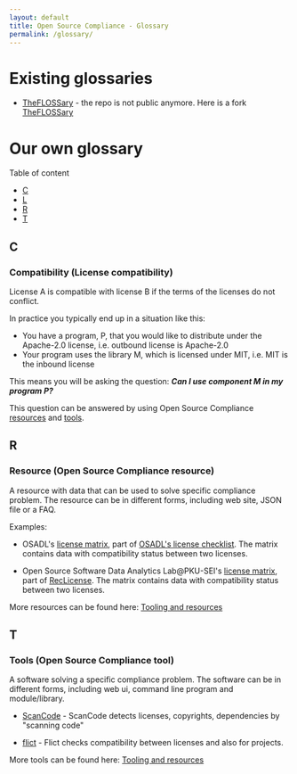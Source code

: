 ```yaml
---
layout: default
title: Open Source Compliance - Glossary
permalink: /glossary/
---
```



# Existing glossaries

* [TheFLOSSary](https://www.creative-destruction.org/project/theflossary/) - the repo is not public anymore. Here is a fork [TheFLOSSary](https://github.com/hesa/TheFLOSSary)

# Our own glossary

Table of content
* [C](#osc-c)
* [L](#osc-l)
* [R](#osc-r)
* [T](#osc-t)

<a id='osc-c'></a>
## C

### Compatibility (License compatibility)

License A is compatible with license B if the terms of the licenses do not conflict.

In practice you typically end up in a situation like this:
* You have a program, P, that you would like to distribute under the Apache-2.0 license, i.e. outbound license is Apache-2.0
* Your program uses the library M, which is licensed under MIT, i.e. MIT is the inbound license

This means you will be asking the question: ***Can I use component M in my program P?***

This question can be answered by using Open Source Compliance <a href="#osc-resources">resources</a> and <a href="#osc-tools">tools</a>. 

<a id='osc-r'></a>
## R

<a id='osc-resources'></a>
### Resource (Open Source Compliance resource)

A resource with data that can be used to solve specific compliance problem. The resource can be in different forms, including web site, JSON file or a FAQ.

Examples:

* OSADL's [license matrix](https://www.osadl.org/fileadmin/checklists/matrix.json), part of [OSADL's license checklist](https://www.osadl.org/Access-to-raw-data.oss-compliance-raw-data-access.0.html). The matrix contains data with compatibility status between two licenses.

* Open Source Software Data Analytics Lab@PKU-SEI's [license matrix](https://github.com/osslab-pku/RecLicense/blob/master/knowledge_base/files%20for%20program%20input/compatibility_63.csv), part of [RecLicense](https://github.com/osslab-pku/RecLicense). The matrix contains data with compatibility status between two licenses.

More resources can be found here: <a href="/tooling-resources/">Tooling and resources</a>

<a id='osc-t'></a>
## T

<a id='osc-tool'></a>
### Tools (Open Source Compliance tool)

A software solving a specific compliance problem. The software can be in different forms, including web ui, command line program and module/library.

* [ScanCode](https://github.com/aboutcode-org/scancode-toolkit/) - ScanCode detects licenses, copyrights, dependencies by "scanning code"

* [flict](https://github.com/vinland-technology/flict) -  Flict checks compatibility between licenses and also for projects.

More tools can be found here: <a href="/tooling-resources/">Tooling and resources</a>



